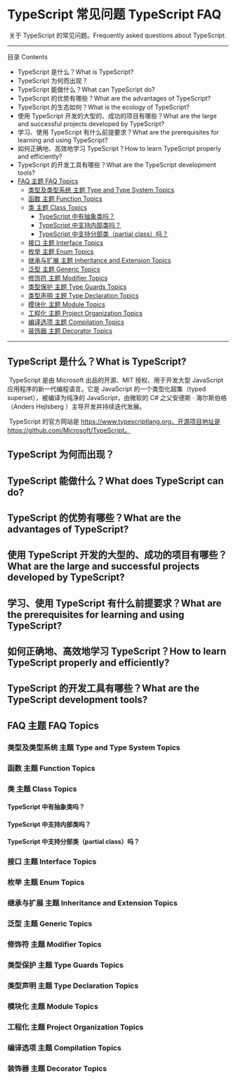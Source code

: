 # TypeScript 常见问题 TypeScript FAQ

​	关于 TypeScript 的常见问题。Frequently asked questions about TypeScript.

------

目录 Contents

- TypeScript 是什么？What is TypeScript?
- TypeScript 为何而出现？
- TypeScript 能做什么？What can TypeScript do?
- TypeScript 的优势有哪些？What are the advantages of TypeScript?
- TypeScript 的生态如何？What is the ecology of TypeScript?
- 使用 TypeScript 开发的大型的、成功的项目有哪些？What are the large and successful projects developed by TypeScript?
- 学习、使用 TypeScript 有什么前提要求？What are the prerequisites for learning and using TypeScript?
- 如何正确地、高效地学习 TypeScript？How to learn TypeScript properly and efficiently?
- TypeScript 的开发工具有哪些？What are the TypeScript development tools?
- [FAQ 主题 FAQ Topics](#faq-主题-faq-topics)
  - [类型及类型系统 主题 Type and Type System Topics](#类型及类型系统-主题-type-and-type-system-topics)
  - [函数 主题 Function Topics](#函数-主题-function-topics)
  - [类 主题 Class Topics](#类-主题-class-topics)
    - [TypeScript 中有抽象类吗？](#typescript-中有抽象类吗)
    - [TypeScript 中支持内部类吗？](#typescript-中支持内部类吗)
    - [TypeScript 中支持分部类（partial class）吗？](#typescript-中支持分部类partial-class吗)
  - [接口 主题 Interface Topics](#接口-主题-interface-topics)
  - [枚举 主题 Enum Topics](#枚举-主题-enum-topics)
  - [继承与扩展 主题 Inheritance and Extension Topics](#继承与扩展-主题-inheritance-and-extension-topics)
  - [泛型 主题 Generic Topics](#泛型-主题-generic-topics)
  - [修饰符 主题 Modifier Topics](#修饰符-主题-modifier-topics)
  - [类型保护 主题 Type Guards Topics](#类型保护-主题-type-guards-topics)
  - [类型声明 主题 Type Declaration Topics](#类型声明-主题-type-declaration-topics)
  - [模块化 主题 Module Topics](#模块化-主题-module-topics)
  - [工程化 主题 Project Organization Topics](#工程化-主题-project-organization-topics)
  - [编译选项 主题 Compilation Topics](#编译选项-主题-compilation-topics)
  - [装饰器 主题 Decorator Topics](#装饰器-主题-decorator-topics)

------

## TypeScript 是什么？What is TypeScript?

​	TypeScript 是由 Microsoft 出品的开源、MIT 授权、用于开发大型 JavaScript 应用程序的新一代编程语言。它是 JavaScript 的一个类型化超集（typed superset），被编译为纯净的 JavaScript，由微软的 C# 之父安德斯 · 海尔斯伯格（Anders Hejlsberg ）主导开发并持续迭代发展。

​	TypeScript 的官方网站是 https://www.typescriptlang.org，开源项目地址是 https://github.com/Microsoft/TypeScript。

## TypeScript 为何而出现？

## TypeScript 能做什么？What does TypeScript can do?

## TypeScript 的优势有哪些？What are the advantages of TypeScript?

## 使用 TypeScript 开发的大型的、成功的项目有哪些？What are the large and successful projects developed by TypeScript?

## 学习、使用 TypeScript 有什么前提要求？What are the prerequisites for learning and using TypeScript?

## 如何正确地、高效地学习 TypeScript？How to learn TypeScript properly and efficiently?

## TypeScript 的开发工具有哪些？What are the TypeScript development tools?

## FAQ 主题 FAQ Topics

### 类型及类型系统 主题 Type and Type System Topics

### 函数 主题 Function Topics

### 类 主题 Class Topics

#### TypeScript 中有抽象类吗？

#### TypeScript 中支持内部类吗？

#### TypeScript 中支持分部类（partial class）吗？

### 接口 主题 Interface Topics

### 枚举 主题 Enum Topics

### 继承与扩展 主题 Inheritance and Extension Topics

### 泛型 主题 Generic Topics

### 修饰符 主题 Modifier Topics

### 类型保护 主题 Type Guards Topics

### 类型声明 主题 Type Declaration Topics

### 模块化 主题 Module Topics

### 工程化 主题 Project Organization Topics

### 编译选项 主题 Compilation Topics

### 装饰器 主题 Decorator Topics